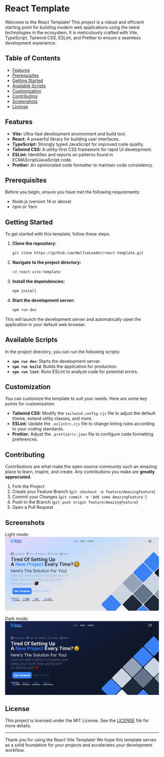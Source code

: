 # React Template

Welcome to the React Template! This project is a robust and efficient starting point for building modern web applications using the latest technologies in the ecosystem. It is meticulously crafted with Vite, TypeScript, Tailwind CSS, ESLint, and Prettier to ensure a seamless development experience.

## Table of Contents

- [Features](#features)
- [Prerequisites](#prerequisites)
- [Getting Started](#getting-started)
- [Available Scripts](#available-scripts)
- [Customization](#customization)
- [Contributing](#contributing)
- [Screenshots](#screenshots)
- [License](#license)

## Features

- **Vite:** Ultra-fast development environment and build tool.
- **React:** A powerful library for building user interfaces.
- **TypeScript:** Strongly typed JavaScript for improved code quality.
- **Tailwind CSS:** A utility-first CSS framework for rapid UI development.
- **ESLint:** Identifies and reports on patterns found in ECMAScript/JavaScript code.
- **Prettier:** An opinionated code formatter to maintain code consistency.

## Prerequisites

Before you begin, ensure you have met the following requirements:

- Node.js (version 14 or above)
- npm or Yarn

## Getting Started

To get started with this template, follow these steps:

1. **Clone the repository:**

   ```bash
   git clone https://github.com/WolfieLeader/react-template.git
   ```

2. **Navigate to the project directory:**

   ```bash
   cd react-vite-template
   ```

3. **Install the dependencies:**

   ```bash
   npm install
   ```

4. **Start the development server:**

   ```bash
   npm run dev
   ```

This will launch the development server and automatically open the application in your default web browser.

## Available Scripts

In the project directory, you can run the following scripts:

- **`npm run dev`**: Starts the development server.
- **`npm run build`**: Builds the application for production.
- **`npm run lint`**: Runs ESLint to analyze code for potential errors.

## Customization

You can customize the template to suit your needs. Here are some key points for customization:

- **Tailwind CSS:** Modify the `tailwind.config.cjs` file to adjust the default theme, extend utility classes, and more.
- **ESLint:** Update the `.eslintrc.cjs` file to change linting rules according to your coding standards.
- **Prettier:** Adjust the `.prettierrc.json` file to configure code formatting preferences.

## Contributing

Contributions are what make the open-source community such an amazing place to learn, inspire, and create. Any contributions you make are **greatly appreciated**.

1. Fork the Project
2. Create your Feature Branch (`git checkout -b feature/AmazingFeature`)
3. Commit your Changes (`git commit -m 'Add some AmazingFeature'`)
4. Push to the Branch (`git push origin feature/AmazingFeature`)
5. Open a Pull Request

## Screenshots

Light mode:
![light](./screenshots/desktop-screenshot-light.PNG)

Dark mode:
![dark](./screenshots/desktop-screenshot-dark.PNG)

## License

This project is licensed under the MIT License. See the [LICENSE](LICENSE) file for more details.

---

Thank you for using the React Vite Template! We hope this template serves as a solid foundation for your projects and accelerates your development workflow.
